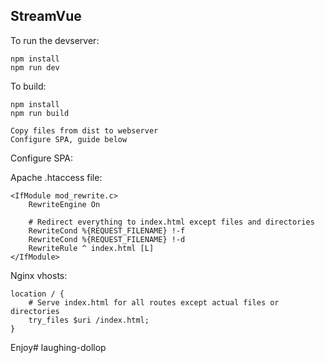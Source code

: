 ## StreamVue 

To run the devserver:
```
npm install
npm run dev
```

To build:

```
npm install
npm run build

Copy files from dist to webserver
Configure SPA, guide below
```

Configure SPA:

Apache .htaccess file:
```
<IfModule mod_rewrite.c>
    RewriteEngine On

    # Redirect everything to index.html except files and directories
    RewriteCond %{REQUEST_FILENAME} !-f
    RewriteCond %{REQUEST_FILENAME} !-d
    RewriteRule ^ index.html [L]
</IfModule>
```

Nginx vhosts:
```
location / {
    # Serve index.html for all routes except actual files or directories
    try_files $uri /index.html;
}
```

Enjoy#   l a u g h i n g - d o l l o p  
 